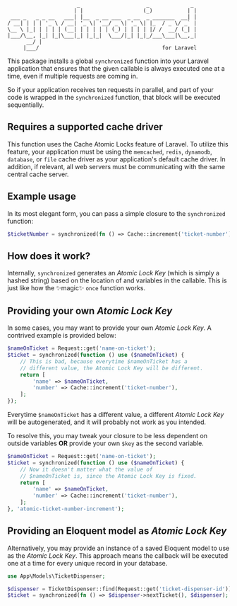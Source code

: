 ```
                      _                     _             _ 
                     | |                   (_)           | |
 ___ _   _ _ __   ___| |__  _ __ ___  _ __  _ _______  __| |
/ __| | | | '_ \ / __| '_ \| '__/ _ \| '_ \| |_  / _ \/ _` |
\__ \ |_| | | | | (__| | | | | | (_) | | | | |/ /  __/ (_| |
|___/\__, |_| |_|\___|_| |_|_|  \___/|_| |_|_/___\___|\__,_|
      __/ |                                                 
     |___/                                       for Laravel              
```

This package installs a global `synchronized` function into your Laravel application that ensures that the given callable is always executed one at a time, even if multiple requests are coming in.

So if your application receives ten requests in parallel, and part of your code is wrapped in the `synchronized` function, that block will be executed sequentially.

## Requires a supported cache driver

This function uses the Cache Atomic Locks feature of Laravel. To utilize this feature, your application must be using the `memcached`, `redis`, `dynamodb`, `database`, or `file` cache driver as your application's default cache driver. In addition, if relevant, all web servers must be communicating with the same central cache server.

## Example usage

In its most elegant form, you can pass a simple closure to the `synchronized` function:

```php
$ticketNumber = synchronized(fn () => Cache::increment('ticket-number'));
```

## How does it work?

Internally, `synchronized` generates an *Atomic Lock Key* (which is simply a hashed string) based on the location of and variables in the callable. This is just like how the ✨magic✨ `once` function works.

## Providing your own *Atomic Lock Key*

In some cases, you may want to provide your own *Atomic Lock Key*. A contrived example is provided below:

```php
$nameOnTicket = Request::get('name-on-ticket');
$ticket = synchronized(function () use ($nameOnTicket) {
    // This is bad, because everytime $nameOnTicket has a
    // different value, the Atomic Lock Key will be different.
    return [
        'name' => $nameOnTicket,
        'number' => Cache::increment('ticket-number'),
    ];
});
```

Everytime `$nameOnTicket` has a different value, a different *Atomic Lock Key* will be autogenerated, and it will probably not work as you intended.

To resolve this, you may tweak your closure to be less dependent on outside variables **OR** provide your own `$key` as the second variable.

```php
$nameOnTicket = Request::get('name-on-ticket');
$ticket = synchronized(function () use ($nameOnTicket) {
    // Now it doesn't matter what the value of
    // $nameOnTicket is, since the Atomic Lock Key is fixed.
    return [
        'name' => $nameOnTicket,
        'number' => Cache::increment('ticket-number'),
    ];
}, 'atomic-ticket-number-increment');
```

## Providing an Eloquent model as *Atomic Lock Key*

Alternatively, you may provide an instance of a saved Eloquent model to use as the *Atomic Lock Key*. This approach means the callback will be executed one at a time for every unique record in your database.

```php
use App\Models\TicketDispenser;

$dispenser = TicketDispenser::find(Request::get('ticket-dispenser-id'));
$ticket = synchronized(fn () => $dispenser->nextTicket(), $dispenser);
```
